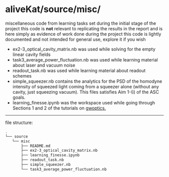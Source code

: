# aliveKat/source/misc/

miscellaneous code from learning tasks set during the initial stage of the project
this code is **not** relevant to replicating the results in the report and is here simply as evidence of work done during the project
this code is lightly documented and not intended for general use, explore it if you wish

- ex2-3_optical_cavity_matrix.nb was used while solving for the empty linear cavity fields
- task3_average_power_fluctuation.nb was used while learning material about laser and vacuum noise
- readout_task.nb was used while learning material about readout schemes
- simple_squeezer.nb contains the analytics for the PSD of the homodyne intensity of squeezed light coming from a squeezer alone (without any cavity, just squeezing vacuum). This files satisfies Aim 1-(i) of the ASC goals.
- learning_finesse.ipynb was the workspace used while going through Sections 1 and 2 of the tutorials on [gwoptics.](http://www.gwoptics.org/learn/index.html)

---
file structure:
```bash
.
└── source
   └── misc
       ├── README.md
       ├── ex2-3_optical_cavity_matrix.nb
       ├── learning_finesse.ipynb
       ├── readout_task.nb
       ├── simple_squeezer.nb
       └── task3_average_power_fluctuation.nb
```
